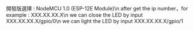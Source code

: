 開發版選擇 : NodeMCU 1.0 (ESP-12E Module)\n
after get the ip number，for example : XXX.XX.XX.X\n
we can close the LED by input XXX.XX.XX.X/gpio/0\n
we can light the LED by input XXX.XX.XX.X/gpio/1
